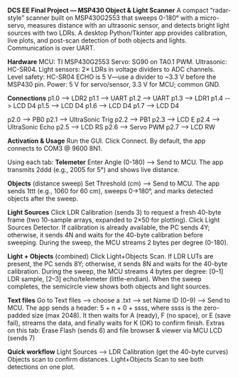 **DCS EE Final Project — MSP430 Object & Light Scanner**
A compact “radar-style” scanner built on MSP430G2553 that sweeps 0-180° with a micro-servo, measures distance with an ultrasonic sensor, and detects bright light sources with two LDRs. A desktop Python/Tkinter app provides calibration, live plots, and post-scan detection of both objects and lights. Communication is over UART.

**Hardware** 
MCU: TI MSP430G2553 
Servo: SG90 on TA0.1 PWM.
Ultrasonic: HC-SR04.
Light sensors: 2× LDRs in voltage dividers to ADC channels.
Level safety: HC-SR04 ECHO is 5 V—use a divider to ~3.3 V before the MSP430 pin.
Power: 5 V for servo/sensor, 3.3 V for MCU; common GND.

**Connections**
 p1.0 --> LDR2
 p1.1 -->      UART
 p1.2 -->      UART
 p1.3 --> LDR1
 p1.4 --> LCD D4
 p1.5 --> LCD D4
 p1.6 --> LCD D4
 p1.7 --> LCD D4
 
 p2.0 --> PB0
 p2.1 --> UltraSonic Trig
 p2.2 --> PB1
 p2.3 --> LCD E
 p2.4 --> UltraSonic Echo
 p2.5 --> LCD RS
 p2.6 --> Servo PWM
 p2.7 --> LCD RW

**Activation & Usage**
Run the GUI.
Click Connect. By default, the app connects to COM3 @ 9600 8N1.

Using each tab:
**Telemeter**
Enter Angle (0-180) --> Send to MCU.
The app transmits 2ddd (e.g., 2005 for 5°) and shows live distance.

**Objects** (distance sweep)
Set Threshold (cm) --> Send to MCU.
The app sends 1ttt (e.g., 1060 for 60 cm), sweeps 0→180°, and marks detected objects after the sweep.

**Light Sources**
Click LDR Calibration (sends 3) to request a fresh 40-byte frame (two 10-sample arrays, expanded to 2×50 for plotting). 
Click Light Sources Detector.
If calibration is already available, the PC sends 4Y; otherwise, it sends 4N and waits for the 40-byte calibration before sweeping.
During the sweep, the MCU streams 2 bytes per degree (0-180).

**Light + Objects** (combined)
Click Light+Objects Scan.
If LDR LUTs are present, the PC sends 8Y; otherwise, it sends 8N and waits for the 40-byte calibration.
During the sweep, the MCU streams 4 bytes per degree: [0–1] LDR sample, [2–3] echo/telemeter (little-endian).
When the sweep completes, the semicircle view shows both objects and light sources.

**Text files**
Go to Text files --> choose a .txt --> set Name ID (0–9) --> Send to MCU.
The app sends a header: 5 + n + 0 + ssss, where ssss is the zero-padded size (max 2048). It then waits for A (ready), F (no space), or E (save fail), streams the data, and finally waits for K (OK) to confirm finish.
Extras on this tab: Erase Flash (sends 6) and file browser & viewer via MCU LCD (sends 7)

**Quick workflow**
Light Sources -->  LDR Calibration (get the 40-byte curves)
Objects scan to confirm distances.
Light+Objects Scan to see both detections on one plot.
